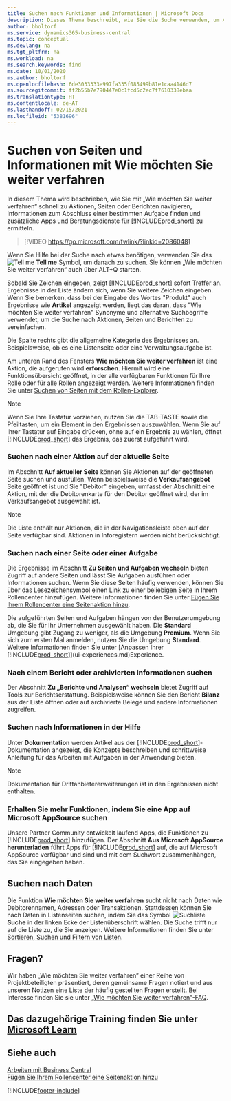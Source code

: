 ```yaml
---
title: Suchen nach Funktionen und Informationen | Microsoft Docs
description: Dieses Thema beschreibt, wie Sie die Suche verwenden, um Aktionen, Seiten, Berichte, Dokumentation und Daten sowie andere Apps und Beratungsdienste zu finden.
author: bholtorf
ms.service: dynamics365-business-central
ms.topic: conceptual
ms.devlang: na
ms.tgt_pltfrm: na
ms.workload: na
ms.search.keywords: find
ms.date: 10/01/2020
ms.author: bholtorf
ms.openlocfilehash: 6de3033333e997fa335f085499b81e1caa4146d7
ms.sourcegitcommit: ff2b55b7e790447e0c1fcd5c2ec7f7610338ebaa
ms.translationtype: HT
ms.contentlocale: de-AT
ms.lasthandoff: 02/15/2021
ms.locfileid: "5381696"
---
```

# <a name="finding-pages-and-information-with-tell-me"></a>Suchen von Seiten und Informationen mit Wie möchten Sie weiter verfahren  
In diesem Thema wird beschrieben, wie Sie mit „Wie möchten Sie weiter verfahren“ schnell zu Aktionen, Seiten oder Berichten navigieren, Informationen zum Abschluss einer bestimmten Aufgabe finden und zusätzliche Apps und Beratungsdienste für [!INCLUDE[prod_short](includes/prod_short.md)] zu ermitteln.  


> [!VIDEO https://go.microsoft.com/fwlink/?linkid=2086048]

Wenn Sie Hilfe bei der Suche nach etwas benötigen, verwenden Sie das ![Tell me](media/ui-search/search.png "Suche nach Seite oder Bericht") **Tell me** Symbol, um danach zu suchen. Sie können „Wie möchten Sie weiter verfahren“ auch über ALT+Q starten.

Sobald Sie Zeichen eingeben, zeigt [!INCLUDE[prod_short](includes/prod_short.md)] sofort Treffer an. Ergebnisse in der Liste ändern sich, wenn Sie weitere Zeichen eingeben. Wenn Sie bemerken, dass bei der Eingabe des Wortes "Produkt" auch Ergebnisse wie **Artikel** angezeigt werden, liegt das daran, dass "Wie möchten Sie weiter verfahren" Synonyme und alternative Suchbegriffe verwendet, um die Suche nach Aktionen, Seiten und Berichten zu vereinfachen.

Die Spalte rechts gibt die allgemeine Kategorie des Ergebnisses an. Beispielsweise, ob es eine Listenseite oder eine Verwaltungsaufgabe ist.  

Am unteren Rand des Fensters **Wie möchten Sie weiter verfahren** ist eine Aktion, die aufgerufen wird **erforschen**. Hiermit wird eine Funktionsübersicht geöffnet, in der alle verfügbaren Funktionen für Ihre Rolle oder für alle Rollen angezeigt werden. Weitere Informationen finden Sie unter [Suchen von Seiten mit dem Rollen-Explorer](ui-role-explorer.md).

> [!NOTE]  
>   Wenn Sie Ihre Tastatur vorziehen, nutzen Sie die TAB-TASTE sowie die Pfeiltasten, um ein Element in den Ergebnissen auszuwählen. Wenn Sie auf Ihrer Tastatur auf Eingabe drücken, ohne auf ein Ergebnis zu wählen, öffnet [!INCLUDE[prod_short](includes/prod_short.md)] das Ergebnis, das zuerst aufgeführt wird.

### <a name="finding-an-action-on-the-current-page"></a>Suchen nach einer Aktion auf der aktuelle Seite
Im Abschnitt **Auf aktueller Seite** können Sie Aktionen auf der geöffneten Seite suchen und ausfüllen. Wenn beispielsweise die **Verkaufsangebot** Seite geöffnet ist und Sie "Debitor" eingeben, umfasst der Abschnitt eine Aktion, mit der die Debitorenkarte für den Debitor geöffnet wird, der im Verkaufsangebot ausgewählt ist.

> [!NOTE]  
>   Die Liste enthält nur Aktionen, die in der Navigationsleiste oben auf der Seite verfügbar sind. Aktionen in Inforegistern werden nicht berücksichtigt.  

### <a name="finding-a-page-or-a-task"></a>Suchen nach einer Seite oder einer Aufgabe
Die Ergebnisse im Abschnitt **Zu Seiten und Aufgaben wechseln** bieten Zugriff auf andere Seiten und lässt Sie Aufgaben ausführen oder Informationen suchen. Wenn Sie diese Seiten häufig verwenden, können Sie über das Lesezeichensymbol einen Link zu einer beliebigen Seite in Ihrem Rollencenter hinzufügen. Weitere Informationen finden Sie unter [Fügen Sie Ihrem Rollencenter eine Seitenaktion hinzu](ui-bookmarks.md).

Die aufgeführten Seiten und Aufgaben hängen von der Benutzerumgebung ab, die Sie für Ihr Unternehmen ausgewählt haben. Die **Standard** Umgebung gibt Zugang zu weniger, als die Umgebung **Premium**. Wenn Sie sich zum ersten Mal anmelden, nutzen Sie die Umgebung **Standard**. Weitere Informationen finden Sie unter [Anpassen Ihrer [!INCLUDE[prod_short](includes/prod_short.md)]](ui-experiences.md)Experience.

### <a name="finding-a-report-or-archived-information"></a>Nach einem Bericht oder archivierten Informationen suchen
Der Abschnitt **Zu „Berichte und Analysen“ wechseln** bietet Zugriff auf Tools zur Berichtserstattung. Beispielsweise können Sie den Bericht **Bilanz** aus der Liste öffnen oder auf archivierte Belege und andere Informationen zugreifen.  

### <a name="finding-information-in-the-help"></a>Suchen nach Informationen in der Hilfe
Unter **Dokumentation** werden Artikel aus der [!INCLUDE[prod_short](includes/prod_short.md)]-Dokumentation angezeigt, die Konzepte beschreiben und schrittweise Anleitung für das Arbeiten mit Aufgaben in der Anwendung bieten.    

> [!NOTE]  
> Dokumentation für Drittanbietererweiterungen ist in den Ergebnissen nicht enthalten.

### <a name="getting-more-functionality-by-finding-an-app-on-microsoft-appsource"></a>Erhalten Sie mehr Funktionen, indem Sie eine App auf Microsoft AppSource suchen
Unsere Partner Community entwickelt laufend Apps, die Funktionen zu [!INCLUDE[prod_short](includes/prod_short.md)] hinzufügen. Der Abschnitt **Aus Microsoft AppSource herunterladen** führt Apps für [!INCLUDE[prod_short](includes/prod_short.md)] auf, die auf Microsoft AppSource verfügbar und sind und mit dem Suchwort zusammenhängen, das Sie eingegeben haben.

## <a name="searching-for-data"></a>Suchen nach Daten
Die Funktion **Wie möchten Sie weiter verfahren** sucht nicht nach Daten wie Debitorennamen, Adressen oder Transaktionen. Stattdessen können Sie nach Daten in Listenseiten suchen, indem Sie das Symbol ![Suchliste](media/ui-search/search-list.png "Symbol für die Suchliste") **Suche** in der linken Ecke der Listenüberschrift wählen. Die Suche trifft nur auf die Liste zu, die Sie anzeigen. Weitere Informationen finden Sie unter [Sortieren, Suchen und Filtern von Listen](ui-enter-criteria-filters.md).

## <a name="questions"></a>Fragen?
Wir haben „Wie möchten Sie weiter verfahren“ einer Reihe von Projektbeteiligten präsentiert, deren gemeinsame Fragen notiert und aus unseren Notizen eine Liste der häufig gestellten Fragen erstellt. Bei Interesse finden Sie sie unter [„Wie möchten Sie weiter verfahren“-FAQ](ui-search-faq.md).

## <a name="see-related-training-at-microsoft-learn"></a>Das dazugehörige Training finden Sie unter [Microsoft Learn](/learn/modules/user-interface-dynamics-365-business-central/index)

## <a name="see-also"></a>Siehe auch
[Arbeiten mit  Business Central](ui-work-product.md)  
[Fügen Sie Ihrem Rollencenter eine Seitenaktion hinzu](ui-bookmarks.md)


[!INCLUDE[footer-include](includes/footer-banner.md)]